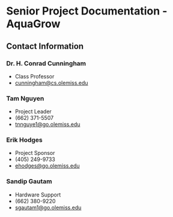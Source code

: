 # Senior Project Documentation - AquaGrow

## Contact Information
### Dr. H. Conrad Cunningham
* Class Professor
* cunningham@cs.olemiss.edu

### Tam Nguyen
* Project Leader
* (662) 371-5507
* tnnguye1@go.olemiss.edu

### Erik Hodges
* Project Sponsor
* (405) 249-9733
* ehodges@go.olemiss.edu

### Sandip Gautam
* Hardware Support
* (662) 380-9220
* sgautam1@go.olemiss.edu